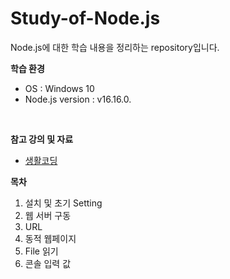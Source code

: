 # Study-of-Node.js

Node.js에 대한 학습 내용을 정리하는 repository입니다.

**학습 환경**
- OS : Windows 10
- Node.js version : v16.16.0.

<br>

**참고 강의 및 자료**
- [생활코딩](https://opentutorials.org/course/3332)

**목차**
01. 설치 및 초기 Setting
02. 웹 서버 구동
03. URL
04. 동적 웹페이지
05. File 읽기
06. 콘솔 입력 값
